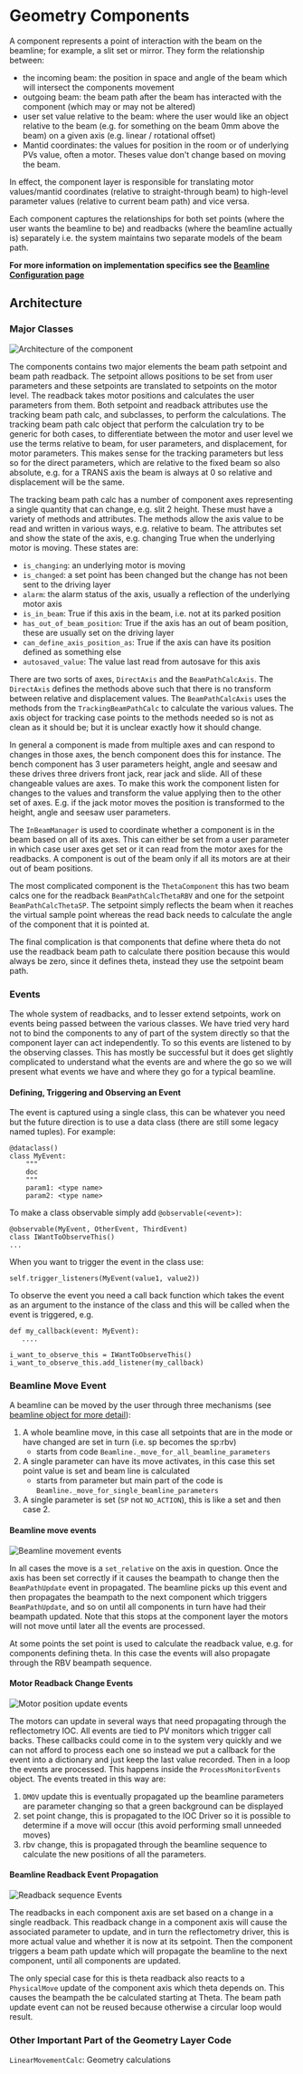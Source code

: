 # Geometry Components

A component represents a point of interaction with the beam on the beamline; for example, a slit set or mirror. They form the relationship between:

- the incoming beam: the position in space and angle of the beam which will intersect the components movement
- outgoing beam: the beam path after the beam has interacted with the component (which may or may not be altered)
- user set value relative to the beam: where the user would like an object relative to the beam (e.g. for something on the beam 0mm above the beam) on a given axis (e.g. linear / rotational offset)
- Mantid coordinates: the values for position in the room or of underlying PVs value, often a motor. Theses value don't change based on moving the beam.

In effect, the component layer is responsible for translating motor values/mantid coordinates (relative to straight-through beam) to high-level parameter values (relative to current beam path) and vice versa.

Each component captures the relationships for both set points (where the user wants the beamline to be) and readbacks (where the beamline actually is) separately i.e. the system maintains two separate models of the beam path. 

**For more information on implementation specifics see the [Beamline Configuration page](https://github.com/ISISComputingGroup/ibex_developers_manual/wiki/Reflectometry-Configuration#components)**

## Architecture

### Major Classes

![Architecture of the component](images/ComponentArchitecture.png)

The components contains two major elements the beam path setpoint and beam path readback. The setpoint allows positions to be set from user parameters and these setpoints are translated to setpoints on the motor level. The readback takes motor positions and calculates the user parameters from them. Both setpoint and readback attributes use the tracking beam path calc, and subclasses, to perform the calculations. The tracking beam path calc object that perform the calculation try to be generic for both cases, to differentiate between the motor and user level we use the terms relative to beam, for user parameters, and displacement, for motor parameters. This makes sense for the tracking parameters but less so for the direct parameters, which are relative to the fixed beam so also absolute, e.g. for a TRANS axis the beam is always at 0 so relative and displacement will be the same.

The tracking beam path calc has a number of component axes representing a single quantity that can change, e.g. slit 2 height. These must have a variety of methods and attributes. The methods allow the axis value to be read and written in various ways, e.g. relative to beam. The attributes set and show the state of the axis, e.g. changing True when the underlying motor is moving. These states are:

- `is_changing`: an underlying motor is moving
- `is_changed`: a set point has been changed but the change has not been sent to the driving layer
- `alarm`: the alarm status of the axis, usually a reflection of the underlying motor axis
- `is_in_beam`: True if this axis in the beam, i.e. not at its parked position
- `has_out_of_beam_position`: True if the axis has an out of beam position, these are usually set on the driving layer
- `can_define_axis_position_as`: True if the axis can have its position defined as something else
- `autosaved_value`: The value last read from autosave for this axis

There are two sorts of axes, `DirectAxis` and the `BeamPathCalcAxis`. The `DirectAxis` defines the methods above such that there is no transform between relative and displacement values. The `BeamPathCalcAxis` uses the methods from the `TrackingBeamPathCalc` to calculate the various values. The axis object for tracking case points to the methods needed so is not as clean as it should be; but it is unclear exactly how it should change.

In general a component is made from multiple axes and can respond to changes in those axes, the bench component does this for instance. The bench component has 3 user parameters height, angle and seesaw and these drives three drivers front jack, rear jack and slide. All of these changeable values are axes. To make this work the component listen for changes to the values and transform the value applying then to the other set of axes. E.g. if the jack motor moves the position is transformed to the height, angle and seesaw user parameters.

The `InBeamManager` is used to coordinate whether a component is in the beam based on all of its axes. This can either be set from a user parameter in which case user axes get set or it can read from the motor axes for the readbacks. A component is out of the beam only if all its motors are at their out of beam positions.

The most complicated component is the `ThetaComponent` this has two beam calcs one for the readback `BeamPathCalcThetaRBV` and one for the setpoint `BeamPathCalcThetaSP`. The setpoint simply reflects the beam when it reaches the virtual sample point whereas the read back needs to calculate the angle of the component that it is pointed at. 

The final complication is that components that define where theta do not use the readback beam path to calculate there position because this would always be zero, since it defines theta, instead they use the setpoint beam path.

### Events

The whole system of readbacks, and to lesser extend setpoints, work on events being passed between the various classes. We have tried very hard not to bind the components to any of part of the system directly so that the component layer can act independently. To so this events are listened to by the observing classes. This has mostly be successful but it does get slightly complicated to understand what the events are and where the go so we will present what events we have and where they go for a typical beamline.

#### Defining, Triggering and Observing an Event

The event is captured using a single class, this can be whatever you need but the future direction is to use a data class (there are still some legacy named tuples). For example:

```
@dataclass()
class MyEvent:
    """
    doc
    """
    param1: <type name>
    param2: <type name>
```

To make a class observable simply add `@observable(<event>)`:

```
@observable(MyEvent, OtherEvent, ThirdEvent)
class IWantToObserveThis()
...
```

When you want to trigger the event in the class use:

```
self.trigger_listeners(MyEvent(value1, value2))
```

To observe the event you need a call back function which takes the event as an argument to the instance of the class and this will be called when the event is triggered, e.g.

```
def my_callback(event: MyEvent):
   ....

i_want_to_observe_this = IWantToObserveThis()
i_want_to_observe_this.add_listener(my_callback)
```

### Beamline Move Event

A beamline can be moved by the user through three mechanisms (see [beamline object for more detail](Reflectometry-Beamline-Object)):

1. A whole beamline move, in this case all setpoints that are in the mode or have changed are set in turn (i.e. sp becomes the sp:rbv)
    - starts from code `Beamline._move_for_all_beamline_parameters`
1. A single parameter can have its move activates, in this case this set point value is set and beam line is calculated
    - starts from parameter but main part of the code is `Beamline._move_for_single_beamline_parameters`
1. A single parameter is set (`SP` not `NO_ACTION`), this is like a set and then case 2.

#### Beamline move events

![Beamline movement events](images/BeamlineMoveEvents.png)

In all cases the move is a `set_relative` on the axis in question. Once the axis has been set correctly if it causes the beampath to change then the `BeamPathUpdate` event in propagated. The beamline picks up this event and then propagates the beampath to the next component which triggers `BeamPathUpdate`, and so on until all components in turn have had their beampath updated. Note that this stops at the component layer the motors will not move until later all the events are processed.

At some points the set point is used to calculate the readback value, e.g. for components defining theta. In this case the events will also propagate through the RBV beampath sequence.

#### Motor Readback Change Events

![Motor position update events](images/MotorReadbackChangeEvents.png)

The motors can update in several ways that need propagating through the reflectometry IOC. All events are tied to PV monitors which trigger call backs. These callbacks could come in to the system very quickly and we can not afford to process each one so instead we put a callback for the event into a dictionary and just keep the last value recorded. Then in a loop the events are processed. This happens inside the `ProcessMonitorEvents` object. The events treated in this way are:

1. `DMOV` update this is eventually propagated up the beamline parameters are parameter changing so that a green background can be displayed
1. set point change, this is propagated to the IOC Driver so it is possible to determine if a move will occur (this avoid performing small unneeded moves)
1. rbv change, this is propagated through the beamline sequence to calculate the new positions of all the parameters.

#### Beamline Readback Event Propagation 

![Readback sequence Events](images/ReadbackSequenceEvents.png)

The readbacks in each component axis are set based on a change in a single readback. This readback change in a component axis will cause the associated parameter to update, and in turn the reflectometry driver, this is more actual value and whether it is now at its setpoint. Then the component triggers a beam path update which will propagate the beamline to the next component, until all components are updated. 

The only special case for this is theta readback also reacts to a `PhysicalMove` update of the component axis which theta depends on. This causes the beampath the be calculated starting at Theta. The beam path update event can not be reused because otherwise a circular loop would result.

### Other Important Part of the Geometry Layer Code

`LinearMovementCalc`: Geometry calculations

